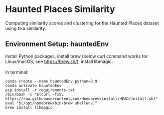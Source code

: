 # Haunted Places Similarity
Computing similarity scores and clustering for the Haunted Places dataset using tika similarity.

## Environment Setup: hauntedEnv
Install Python packages, install brew (below curl command works for Linux/macOS, see https://brew.sh/), install libmagic:<br><br>
In terminal:
```
conda create --name hauntedEnv python=3.9
conda activate hauntedEnv
pip install -r requirements.txt
/bin/bash -c "$(curl -fsSL https://raw.githubusercontent.com/Homebrew/install/HEAD/install.sh)"
eval "$(/opt/homebrew/bin/brew shellenv)"
brew install libmagic
```
